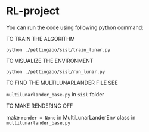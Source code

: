 # RL-project


You can run the code using following python command:

TO TRAIN THE ALGORITHM

```python ./pettingzoo/sisl/train_lunar.py```

TO VISUALIZE THE ENVIRONMENT

```python ./pettingzoo/sisl/run_lunar.py``` 

TO FIND THE MULTILUNARLANDER FILE SEE 

```multilunarlander_base.py``` in ```sisl``` folder

TO MAKE RENDERING OFF

make ```render = None``` in MultiLunarLanderEnv class in ```multilunarlander_base.py```
